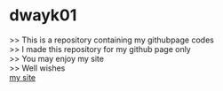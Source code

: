 <h1>dwayk01</h1>
<p>
>> This is a repository containing my githubpage codes<br>
>> I made this repository for my github page only<br>
>> You may enjoy my site<br>
>> Well wishes<br>
<a href="https://dwayk01.github.io/home">my site</a>
</p>
